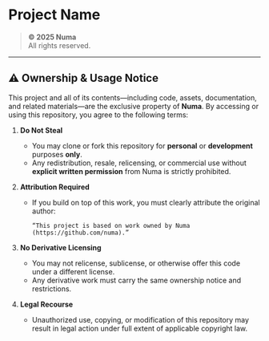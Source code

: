 # Project Name

> **© 2025 Numa**  
> All rights reserved.

---

## ⚠️ Ownership & Usage Notice

This project and all of its contents—including code, assets, documentation, and related materials—are the exclusive property of **Numa**. By accessing or using this repository, you agree to the following terms:

1. **Do Not Steal**  
   - You may clone or fork this repository for **personal** or **development** purposes **only**.  
   - Any redistribution, resale, relicensing, or commercial use without **explicit written permission** from Numa is strictly prohibited.

2. **Attribution Required**  
   - If you build on top of this work, you must clearly attribute the original author:  
     ```
     “This project is based on work owned by Numa (https://github.com/numa).”
     ```
3. **No Derivative Licensing**  
   - You may not relicense, sublicense, or otherwise offer this code under a different license.
   - Any derivative work must carry the same ownership notice and restrictions.

4. **Legal Recourse**  
   - Unauthorized use, copying, or modification of this repository may result in legal action under full extent of applicable copyright law.
